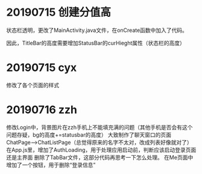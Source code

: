 # 20190715 创建分值高

状态栏透明，更改了MainActivity.java文件，在onCreate函数中加入了代码。

因此，TitleBar的高度需要增加StatusBar的curHieght属性（状态栏的高度）

# 20190715 cyx

修改了各个页面的样式

# 20190716 zzh

修改Login中，背景图片在zzh手机上不能填充满的问题（其他手机是否会有这个问题存疑，bg的高度+=statusbar的高度）
大致制作了聊天窗口的页面
ChatPage-->ChatListPage（总觉得原来的名字不太对，改成列表好像就对了）
在App.js里，增加了AuthLoading，用于处理应用启动前，判断应该启动登录页面还是主界面
删除了TabBar文件，这部分代码再思考一下怎么处理。
在Me页面中增加了一个按钮，用于删除“登录信息”